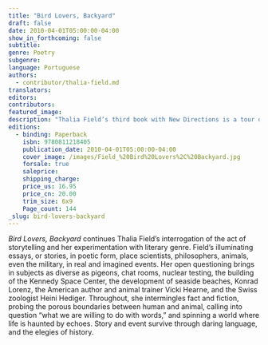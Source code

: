 ```yaml
---
title: "Bird Lovers, Backyard"
draft: false
date: 2010-04-01T05:00:00-04:00
show_in_forthcoming: false
subtitle:
genre: Poetry
subgenre:
language: Portuguese
authors:
  - contributor/thalia-field.md
translators:
editors:
contributors:
featured_image:
description: "Thalia Field’s third book with New Directions is a tour de force of blending literary genres (poetry, prose, essay, and drama) and examining our control of the natural world. "
editions:
  - binding: Paperback
    isbn: 9780811218405
    publication_date: 2010-04-01T05:00:00-04:00
    cover_image: /images/Field_%20Bird%20Lovers%2C%20Backyard.jpg
    forsale: true
    saleprice:
    shipping_charge:
    price_us: 16.95
    price_cn: 20.00
    trim_size: 6x9
    Page_count: 144
_slug: bird-lovers-backyard
---
```


_Bird Lovers, Backyard_ continues Thalia Field’s interrogation of the act of storytelling and her experimentation with literary genre. Field’s illuminating essays, or stories, in poetic form, place scientists, philosophers, animals, even the military, in real and imagined events. Her open questioning brings in subjects as diverse as pigeons, chat rooms, nuclear testing, the building of the Kennedy Space Center, the development of seaside beaches, Konrad Lorenz, the American author and animal trainer Vicki Hearne, and the Swiss zoologist Heini Hediger. Throughout, she intermingles fact and fiction, probing the porous boundaries between human and animal, calling into question “what we are willing to do with words,” and spinning a world where life is haunted by echoes. Story and event survive through daring language, and the elegies of history.

